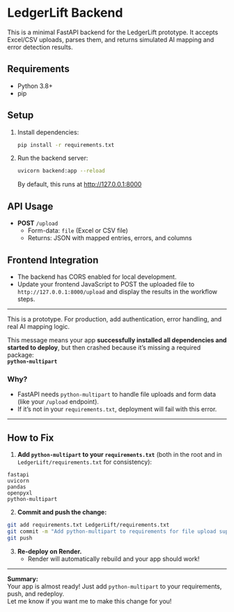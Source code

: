 # LedgerLift Backend

This is a minimal FastAPI backend for the LedgerLift prototype. It accepts Excel/CSV uploads, parses them, and returns simulated AI mapping and error detection results.

## Requirements
- Python 3.8+
- pip

## Setup
1. Install dependencies:
   ```bash
   pip install -r requirements.txt
   ```

2. Run the backend server:
   ```bash
   uvicorn backend:app --reload
   ```
   By default, this runs at http://127.0.0.1:8000

## API Usage
- **POST** `/upload`
  - Form-data: `file` (Excel or CSV file)
  - Returns: JSON with mapped entries, errors, and columns

## Frontend Integration
- The backend has CORS enabled for local development.
- Update your frontend JavaScript to POST the uploaded file to `http://127.0.0.1:8000/upload` and display the results in the workflow steps.

---
This is a prototype. For production, add authentication, error handling, and real AI mapping logic. 

This message means your app **successfully installed all dependencies and started to deploy**, but then crashed because it’s missing a required package:  
**`python-multipart`**

### Why?
- FastAPI needs `python-multipart` to handle file uploads and form data (like your `/upload` endpoint).
- If it’s not in your `requirements.txt`, deployment will fail with this error.

---

## How to Fix

1. **Add `python-multipart` to your `requirements.txt`** (both in the root and in `LedgerLift/requirements.txt` for consistency):

```
fastapi
uvicorn
pandas
openpyxl
python-multipart
```

2. **Commit and push the change:**
```sh
git add requirements.txt LedgerLift/requirements.txt
git commit -m "Add python-multipart to requirements for file upload support"
git push
```

3. **Re-deploy on Render.**
   - Render will automatically rebuild and your app should work!

---

**Summary:**  
Your app is almost ready! Just add `python-multipart` to your requirements, push, and redeploy.  
Let me know if you want me to make this change for you! 